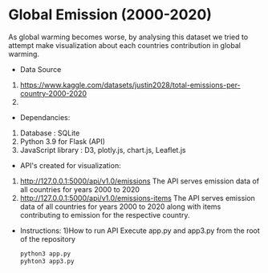 # Global Emission (2000-2020)

 As global warming becomes worse, by analysing this dataset we tried to attempt make visualization about each countries contribution in global warming. 

* Data Source

1) https://www.kaggle.com/datasets/justin2028/total-emissions-per-country-2000-2020
2)
 

* Dependancies:
1) Database : SQLite
2) Python 3.9 for Flask (API) 
3) JavaScript library : D3, plotly.js, chart.js, Leaflet.js

* API's created for visualization:
1) http://127.0.0.1:5000/api/v1.0/emissions
        The API serves emission data of all countries for years 2000 to 2020
2) http://127.0.0.1:5000/api/v1.0/emissions-items
        The API serves emission data of all countries for years 2000 to 2020 along with items contributing to emission for the respective country.


* Instructions: 
1)How to run API
  Execute app.py and app3.py from the root of the repository
     ```sh 
    python3 app.py
    pyhton3 app3.py
    ```